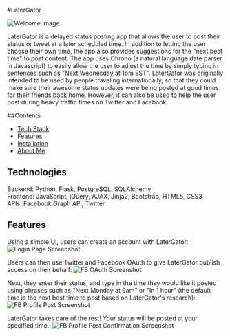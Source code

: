 #LaterGator

![](https://github.com/ChloeCodesThings/LaterGator/blob/master/screenshots/latergator_readme.png "Welcome image")

LaterGator is a delayed status posting app that allows the user to post their status or tweet at a later scheduled time. In addition to letting the user choose their own time, the app also provides suggestions for the "next best time" to post content. The app uses Chrono (a natural language date parser in Javascript) to easily allow the user to adjust the time by simply typing in sentences such as "Next Wednesday at 1pm EST". LaterGator was originally intended to be used by people traveling internationally, so that they could make sure their awesome status updates were being posted at good times for their friends back home. However, it can also be used to help the user post during heavy traffic times on Twitter and Facebook.

##Contents
* [Tech Stack](#technologies)
* [Features](#features)
* [Installation](#install)
* [About Me](#aboutme)

## <a name="technologies"></a>Technologies
Backend: Python, Flask, PostgreSQL, SQLAlchemy<br/>
Frontend: JavaScript, jQuery, AJAX, Jinja2, Bootstrap, HTML5, CSS3<br/>
APIs: Facebook Graph API, Twitter<br/>

## <a name="features"></a>Features

Using a simple UI, users can create an account with LaterGator:
![](https://github.com/ChloeCodesThings/LaterGator/blob/master/screenshots/login_page_readme.png "Login Page Screenshot")

Users can then use Twitter and Facebook OAuth to give LaterGator publish access on their behalf:
![](https://github.com/ChloeCodesThings/LaterGator/blob/master/screenshots/fb_oauth_screenshot.png "FB OAuth Screenshot")

Next, they enter their status, and type in the time they would like it posted using phrases such as "Next Monday at 9am" or "In 1 hour" (the default time is the next best time to post based on LaterGator's research):
![](https://github.com/ChloeCodesThings/LaterGator/blob/master/screenshots/post_fb_profile_screenshot.png "FB Profile Post Screenshot")

LaterGator takes care of the rest! Your status will be posted at your specified time.:
![](https://github.com/ChloeCodesThings/LaterGator/blob/master/screenshots/fb_confirm_screenshot.png "FB Profile Post Confirmation Screenshot")